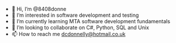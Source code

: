 - 👋 Hi, I’m @8408donne
- 👀 I’m interested in software development and testing
- 🌱 I’m currently learning MTA software development fundamentals
- 💞️ I’m looking to collaborate on C#, Python, SQL and Unix
- 📫 How to reach me dcdonnelly@hotmail.co.uk

<!---
8408donne/8408donne is a ✨ special ✨ repository because its `README.md` (this file) appears on your GitHub profile.
You can click the Preview link to take a look at your changes.
--->
